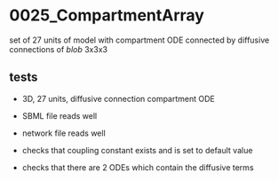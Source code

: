 # 0025_CompartmentArray

set of 27 units of model with compartment ODE connected by diffusive connections of *blob* 3x3x3

## tests

- 3D, 27 units, diffusive connection compartment ODE

- SBML file reads well
- network file reads well
- checks that coupling constant exists and is set to default value
- checks that there are 2 ODEs which contain the diffusive terms
